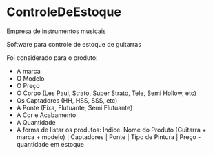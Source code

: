 # ControleDeEstoque

Empresa de instrumentos musicais

Software para controle de estoque de guitarras

Foi considerado para o produto:
 - A marca
 - O Modelo
 - O Preço
 - O Corpo (Les Paul, Strato, Super Strato, Tele, Semi Hollow, etc)
 - Os Captadores (HH, HSS, SSS, etc)
 - A Ponte (Fixa, Flutuante, Semi Flutuante)
 - A Cor e Acabamento
 - A Quantidade
 - A forma de listar os produtos:
    Indice. Nome do Produto (Guitarra + marca + modelo) | Captadores | Ponte | Tipo de Pintura | Preço - quantidade em estoque
